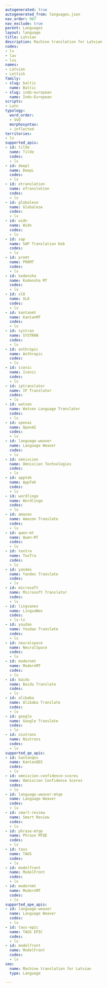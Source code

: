 ```yaml
---
autogenerated: true
autogenerated_from: languages.json
nav_order: 967
nav_exclude: true
parent: Languages
layout: language
title: Latvian
description: Machine translation for Latvian
codes:
- lv
- lav
- lvs
names:
- Latvian
- Lettish
family:
- slug: baltic
  name: Baltic
- slug: indo-european
  name: Indo-European
scripts:
- Latn
typology:
  word_order:
  - SVO
  morphosyntax:
  - inflected
territories:
- lv
supported_apis:
- id: tilde
  name: Tilde
  codes:
  - lv
- id: deepl
  name: DeepL
  codes:
  - lv
- id: etranslation
  name: eTranslation
  codes:
  - lv
- id: globalese
  name: Globalese
  codes:
  - lv
- id: widn
  name: Widn
  codes:
  - lv
- id: sap
  name: SAP Translation Hub
  codes:
  - lv
- id: promt
  name: PROMT
  codes:
  - lv
- id: kodensha
  name: Kodensha MT
  codes:
  - lv
- id: xl8
  name: XL8
  codes:
  - lv
- id: kantanmt
  name: KantanMT
  codes:
  - lv
- id: systran
  name: SYSTRAN
  codes:
  - lv
- id: anthropic
  name: Anthropic
  codes:
  - lv
- id: iconic
  name: Iconic
  codes:
  - lv
- id: iptranslator
  name: IP Translator
  codes:
  - lv
- id: watson
  name: Watson Language Translator
  codes:
  - lv
- id: openai
  name: OpenAI
  codes:
  - lv
- id: language-weaver
  name: Language Weaver
  codes:
  - lv
- id: omniscien
  name: Omniscien Technologies
  codes:
  - lv
- id: apptek
  name: AppTek
  codes:
  - lv
- id: wordlingo
  name: Wordlingo
  codes:
  - lv
- id: amazon
  name: Amazon Translate
  codes:
  - lv
- id: qwen-mt
  name: Qwen-MT
  codes:
  - lv
- id: textra
  name: TexTra
  codes:
  - lv
- id: yandex
  name: Yandex Translate
  codes:
  - lv
- id: microsoft
  name: Microsoft Translator
  codes:
  - lv
- id: lingvanex
  name: LingvaNex
  codes:
  - lv-lv
- id: youdao
  name: Youdao Translate
  codes:
  - lv
- id: neuralspace
  name: NeuralSpace
  codes:
  - lv
- id: modernmt
  name: ModernMT
  codes:
  - lv
- id: baidu
  name: Baidu Translate
  codes:
  - lv
- id: alibaba
  name: Alibaba Translate
  codes:
  - lv
- id: google
  name: Google Translate
  codes:
  - lv
- id: niutrans
  name: Niutrans
  codes:
  - lv
supported_qe_apis:
- id: kantanqes
  name: KantanQES
  codes:
  - lv
- id: omniscien-confidence-scores
  name: Omniscien Confidence Scores
  codes:
  - lv
- id: language-weaver-mtqe
  name: Language Weaver
  codes:
  - lv
- id: smart-review
  name: Smart Review
  codes:
  - lv
- id: phrase-mtqe
  name: Phrase MTQE
  codes:
  - lv
- id: taus
  name: TAUS
  codes:
  - lv
- id: modelfront
  name: ModelFront
  codes:
  - lv
- id: modernmt
  name: ModernMT
  codes:
  - lv
supported_ape_apis:
- id: language-weaver
  name: Language Weaver
  codes:
  - lv
- id: taus-epic
  name: TAUS EPIC
  codes:
  - lv
- id: modelfront
  name: ModelFront
  codes:
  - lv
seo:
  name: Machine translation for Latvian
  type: Language

---
```


